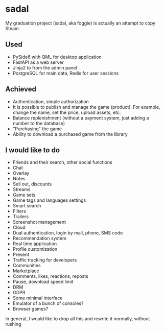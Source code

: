 # sadal

My graduation project (sadal, aka foggie) is actually an attempt to copy Steam

## Used
- PySide6 with QML for desktop application 
- FastAPI as a web server
- Jinja2 to from the admin panel
- PostgreSQL for main data, Redis for user sessions

## Achieved
- Authentication, simple authorization
- It is possible to publish and manage the game (product). For example, change the name, set the price, upload assets, etc.
- Balance replenishment (without a payment system, just adding a number to the database)
- "Purchasing" the game
- Ability to download a purchased game from the library

## I would like to do
- Friends and their search, other social functions
- Chat
- Overlay
- Notes
- Sell out, discounts
- Streams
- Game sets
- Game tags and languages settings
- Smart search
- Filters
- Trailers
- Screenshot management
- Cloud
- Dual authentication, login by mail, phone, SMS code
- Recommendation system
- Real time application
- Profile customization
- Present
- Traffic tracking for developers
- Communities
- Marketplace
- Comments, likes, reactions, reposts
- Pause, download speed limit
- DRM
- GDPR
- Some minimal interface
- Emulator of a bunch of consoles? 
- Browser games?

In general, I would like to drop all this and rewrite it normally, without rushing
